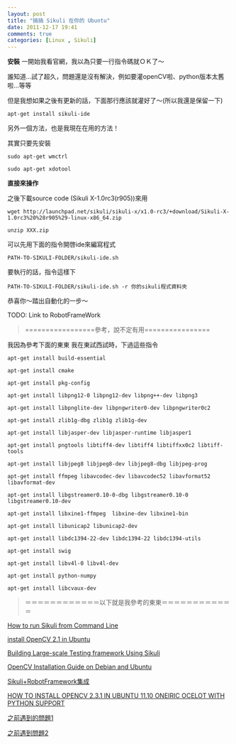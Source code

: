 ```yaml
---
layout: post
title: "搞搞 Sikuli 在你的 Ubuntu"
date: 2011-12-17 19:41
comments: true
categories: [Linux , Sikuli]
---
```


**安裝**
一開始我看官網，我以為只要一行指令碼就ＯＫ了～

誰知道…試了超久，問題還是沒有解決，例如要灌openCV啦、python版本太舊啦…等等

但是我想如果之後有更新的話，下面那行應該就灌好了～(所以我還是保留一下)

	apt-get install sikuli-ide  

另外一個方法，也是我現在在用的方法！

<!--more--> 

其實只要先安裝
	
	sudo apt-get wmctrl
	
	sudo apt-get xdotool

**直接來操作**

之後下載source code (Sikuli X-1.0rc3(r905))來用

	wget http://launchpad.net/sikuli/sikuli-x/x1.0-rc3/+download/Sikuli-X-1.0rc3%20%28r905%29-linux-x86_64.zip

	unzip XXX.zip

可以先用下面的指令開啓ide來編寫程式

	PATH-TO-SIKULI-FOLDER/sikuli-ide.sh 

要執行的話，指令這樣下
	
	PATH-TO-SIKULI-FOLDER/sikuli-ide.sh -r 你的sikuli程式資料夾


恭喜你～踏出自動化的一步～

TODO: Link to RobotFrameWork

>=================參考，說不定有用================

我因為參考下面的東東 我在東試西試時，下過這些指令

	apt-get install build-essential

	apt-get install cmake

	apt-get install pkg-config

	apt-get install libpng12-0 libpng12-dev libpng++-dev libpng3

	apt-get install libpnglite-dev libpngwriter0-dev libpngwriter0c2

	apt-get install zlib1g-dbg zlib1g zlib1g-dev

	apt-get install libjasper-dev libjasper-runtime libjasper1

	apt-get install pngtools libtiff4-dev libtiff4 libtiffxx0c2 libtiff-tools

	apt-get install libjpeg8 libjpeg8-dev libjpeg8-dbg libjpeg-prog

	apt-get install ffmpeg libavcodec-dev libavcodec52 libavformat52 libavformat-dev

	apt-get install libgstreamer0.10-0-dbg libgstreamer0.10-0  libgstreamer0.10-dev

	apt-get install libxine1-ffmpeg  libxine-dev libxine1-bin

	apt-get install libunicap2 libunicap2-dev

	apt-get install libdc1394-22-dev libdc1394-22 libdc1394-utils

	apt-get install swig

	apt-get install libv4l-0 libv4l-dev

	apt-get install python-numpy
	
	apt-get install libcvaux-dev

>＝＝＝＝＝＝＝＝＝＝＝＝以下就是我參考的東東＝＝＝＝＝＝＝＝＝＝＝＝

[How to run Sikuli from Command Line](http://sikuli.org/docx/faq/010-command-line.html)
     
[install OpenCV 2.1 in Ubuntu](http://www.samontab.com/web/2010/04/installing-opencv-2-1-in-ubuntu/)


[Building Large-scale Testing framework Using Sikuli](https://answers.launchpad.net/sikuli/+faq/1110)

[OpenCV Installation Guide on Debian and Ubuntu](http://opencv.willowgarage.com/wiki/InstallGuide%20%3A%20Debian)

[Sikuli+RobotFramework集成](http://www.51testing.com/?uid-49689-action-spacelist-type-blog-itemtypeid-19557)

[HOW TO INSTALL OPENCV 2.3.1 IN UBUNTU 11.10 ONEIRIC OCELOT WITH PYTHON SUPPORT](http://thebitbangtheory.wordpress.com/2011/10/23/how-to-install-opencv-2-3-1-in-ubuntu-11-10-oneiric-ocelot-with-python-support/)

[之前遇到的問題1](https://answers.launchpad.net/sikuli/+question/139540)

[之前遇到問題2](https://bugs.launchpad.net/ubuntu/+source/sikuli/+bug/829757)

